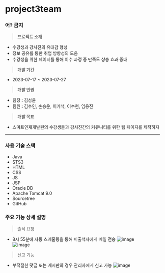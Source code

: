# project3team
### 어? 금지

> **프로젝트 소개**
- 수강생과 강사진의 유대감 형성
- 정보 공유를 통한 취업 방향성의 도움
- 수강생을 위한 페이지를 통해 이수 과정 중 만족도 상승 효과 증대

> **개발 기간**
- 2023-07-17 ~ 2023-07-27

> **개발 인원**
- 팀장 : 김성윤
- 팀원 : 김수인, 손승운, 이기석, 이수현, 임용진

> **개발 목표**
- 스마트인재개발원의 수강생들과 강사진간의 커뮤니티를 위한 웹 페이지를 제작하자

<hr>

### 사용 기술 스택
- Java
- STS3
- HTML
- CSS
- JS
- JSP
- Oracle DB
- Apache Tomcat 9.0
- Sourcetree
- GitHub

### 주요 기능 상세 설명
> 출석 요청
- 8시 55분에 자동 스케줄링을 통해 미출석자에게 메일 전송
![image](https://github.com/soohyun020812/miniproject/assets/131852352/3885c6a3-9c75-484c-8b0f-792c8c2bc387) <br>
![image](https://github.com/soohyun020812/miniproject/assets/131852352/0218e571-ac68-4c6d-b5c9-641eb8d9f2fb)

> 신고 기능
- 부적절한 댓글 또는 게시판의 경우 관리자에게 신고 가능
![image](https://github.com/soohyun020812/miniproject/assets/131852352/1a25c842-2056-4ee9-9b42-91d3e63f6daf)
